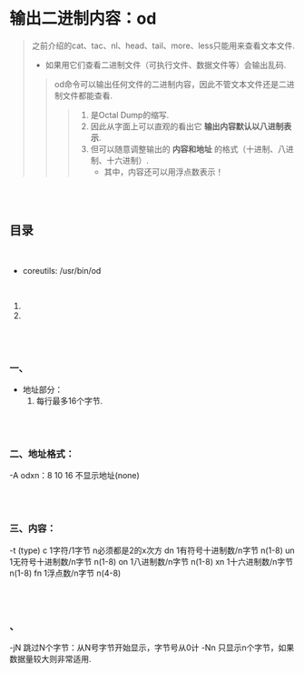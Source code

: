 # 输出二进制内容：od
> 之前介绍的cat、tac、nl、head、tail、more、less只能用来查看文本文件.
>
> - 如果用它们查看二进制文件（可执行文件、数据文件等）会输出乱码.
>
>> od命令可以输出任何文件的二进制内容，因此不管文本文件还是二进制文件都能查看.
>>
>>> 1. 是Octal Dump的缩写.
>>> 2. 因此从字面上可以直观的看出它 **输出内容默认以八进制表示**.
>>> 3. 但可以随意调整输出的 **内容和地址** 的格式（十进制、八进制、十六进制）.
>>>    - 其中，内容还可以用浮点数表示！

<br><br>

## 目录

<br>

- coreutils: /usr/bin/od

<br>

1. []()
2. []()

<br><br>

### 一、

- 地址部分：
   1. 每行最多16个字节.


<br><br>

### 二、地址格式：

-A
   odxn：8 10 16 不显示地址(none)


<br><br>

### 三、内容：

-t (type)
   c   1字符/1字节       n必须都是2的x次方
   dn  1有符号十进制数/n字节   n(1-8)
   un  1无符号十进制数/n字节    n(1-8)
   on  1八进制数/n字节    n(1-8)
   xn  1十六进制数/n字节  n(1-8)
   fn  1浮点数/n字节   n(4-8)


<br><br>

### 、

-jN 跳过N个字节：从N号字节开始显示，字节号从0计
-Nn 只显示n个字节，如果数据量较大则非常适用. 
